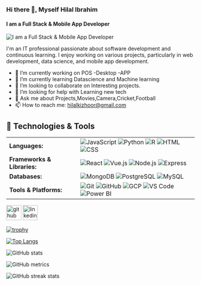 ### Hi there 👋, Myself Hilal Ibrahim
#### I am a Full Stack  & Mobile App Developer
![I am a Full Stack  & Mobile App Developer](https://media.licdn.com/dms/image/D5616AQFzRjiDF3_WrA/profile-displaybackgroundimage-shrink_350_1400/0/1722859019534?e=1728518400&v=beta&t=czWCXEKeS077aVnDRoNlFbL3Mzht2SKSo8AJS4cPubg)

I'm an IT professional passionate about software development and continuous learning. I enjoy working on various projects, particularly in web development, data science, and mobile app development.

- 🔭 I’m currently working on POS -Desktop -APP 
- 🌱 I’m currently learning Datascience and Machine learning 
- 👯 I’m looking to collaborate on Interesting projects. 
- 🤔 I’m looking for help with Learning new tech 
- 💬 Ask me about Projects,Movies,Camera,Cricket,Football 
- 📫 How to reach me: hilalkizhoor@gmail.com 

## 🔧 Technologies & Tools

<table>
  <tr>
    <td><b>Languages:</b></td>
    <td>
      <img src="https://img.shields.io/badge/-JavaScript-333?style=flat&logo=javascript" alt="JavaScript">
      <img src="https://img.shields.io/badge/-Python-333?style=flat&logo=python" alt="Python">
      <img src="https://img.shields.io/badge/-R-333?style=flat&logo=r" alt="R">
      <img src="https://img.shields.io/badge/-HTML-333?style=flat&logo=html5" alt="HTML">
      <img src="https://img.shields.io/badge/-CSS-333?style=flat&logo=css3" alt="CSS">
    </td>
  </tr>
  <tr>
    <td><b>Frameworks & Libraries:</b></td>
    <td>
      <img src="https://img.shields.io/badge/-React-333?style=flat&logo=react" alt="React">
      <img src="https://img.shields.io/badge/-Vue.js-333?style=flat&logo=vue.js" alt="Vue.js">
      <img src="https://img.shields.io/badge/-Node.js-333?style=flat&logo=node.js" alt="Node.js">
      <img src="https://img.shields.io/badge/-Express-333?style=flat&logo=express" alt="Express">
    </td>
  </tr>
  <tr>
    <td><b>Databases:</b></td>
    <td>
      <img src="https://img.shields.io/badge/-MongoDB-333?style=flat&logo=mongodb" alt="MongoDB">
      <img src="https://img.shields.io/badge/-PostgreSQL-333?style=flat&logo=postgresql" alt="PostgreSQL">
      <img src="https://img.shields.io/badge/-MySQL-333?style=flat&logo=mysql" alt="MySQL">
    </td>
  </tr>
  <tr>
    <td><b>Tools & Platforms:</b></td>
    <td>
      <img src="https://img.shields.io/badge/-Git-333?style=flat&logo=git" alt="Git">
      <img src="https://img.shields.io/badge/-GitHub-333?style=flat&logo=github" alt="GitHub">
      <img src="https://img.shields.io/badge/-GCP-333?style=flat&logo=google-cloud" alt="GCP">
      <img src="https://img.shields.io/badge/-VS_Code-333?style=flat&logo=visual-studio-code" alt="VS Code">
      <img src="https://img.shields.io/badge/-Power_BI-333?style=flat&logo=power-bi" alt="Power BI">
    </td>
  </tr>
</table>

[<img src='https://cdn.jsdelivr.net/npm/simple-icons@3.0.1/icons/github.svg' alt='github' height='40'>](https://github.com/hilalibrahim)  [<img src='https://cdn.jsdelivr.net/npm/simple-icons@3.0.1/icons/linkedin.svg' alt='linkedin' height='40'>](https://www.linkedin.com/in/www.linkedin.com/in/hilal-ibrahim-kr/)  

[![trophy](https://github-profile-trophy.vercel.app/?username=hilalibrahim)](https://github.com/ryo-ma/github-profile-trophy)

[![Top Langs](https://github-readme-stats.vercel.app/api/top-langs/?username=hilalibrahim)](https://github.com/anuraghazra/github-readme-stats)

![GitHub stats](https://github-readme-stats.vercel.app/api?username=hilalibrahim&show_icons=true)  

![GitHub metrics](https://metrics.lecoq.io/hilalibrahim)  

![GitHub streak stats](https://streak-stats.demolab.com/?user=hilalibrahim)  

